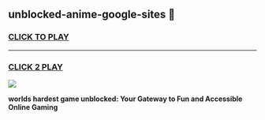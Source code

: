 
## unblocked-anime-google-sites 👋
<h3>
<a href="https://premium.freeplayer.one?title=unblocked-anime-google-sites&ref=14F">CLICK TO PLAY</a></h3>
<hr>

<h3>
<a href="https://premium.freeplayer.one?title=unblocked-anime-google-sites&ref=14F">CLICK 2 PLAY</a>
  
</h3>

<a href="https://premium.freeplayer.one?title=unblocked-anime-google-sites&ref=12F/"><img src="https://clearcache.store/games.png"></a>


**worlds hardest game unblocked: Your Gateway to Fun and Accessible Online Gaming**
